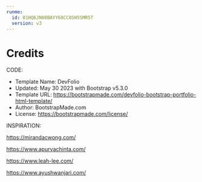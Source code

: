 ```yaml
---
runme:
  id: 01HQ6JN00BAYY68CC0SH5SMR5T
  version: v3
---
```


# Credits

CODE:

* Template Name: DevFolio
* Updated: May 30 2023 with Bootstrap v5.3.0
* Template URL: https://bootstrapmade.com/devfolio-bootstrap-portfolio-html-template/
* Author: BootstrapMade.com
* License: https://bootstrapmade.com/license/
   
INSPIRATION:

   https://mirandacwong.com/

   https://www.apurvachinta.com/

   https://www.leah-lee.com/
   
   https://www.ayushwanjari.com/